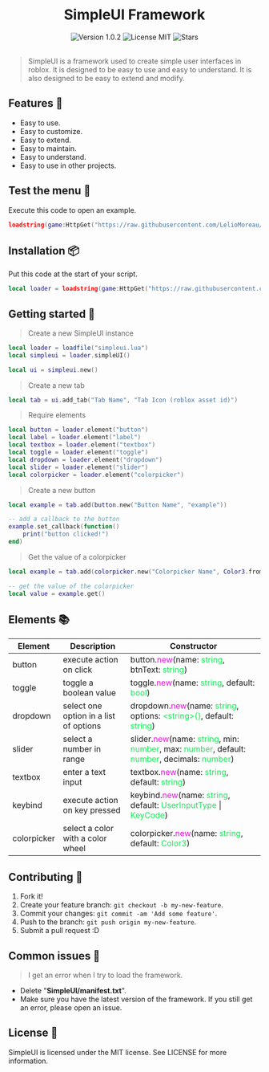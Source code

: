 
<div id="header" align="center">
    <h1 style="border-bottom: none;">SimpleUI Framework</h1>
    <img src="https://img.shields.io/badge/Version-1.0.2-blue.svg" alt="Version 1.0.2">
    <img src="https://img.shields.io/badge/License-MIT-yellow.svg" alt="License MIT">
    <img src="https://img.shields.io/github/stars/LelioMoreau/SimpleUI?color=brightgreen&label=Stars" alt="Stars">
    <br><br>
</div>

> SimpleUI is a framework used to create simple user interfaces in roblox. It is designed to be easy to use and easy to understand. It is also designed to be easy to extend and modify.

Features 🤯
--------
* Easy to use.
* Easy to customize.
* Easy to extend.
* Easy to maintain.
* Easy to understand.
* Easy to use in other projects.

Test the menu 🤔
-------------
Execute this code to open an example.
```lua
loadstring(game:HttpGet("https://raw.githubusercontent.com/LelioMoreau/SimpleUI/main/test_elements.lua"))()
```

Installation 📦
------------
Put this code at the start of your script.

```lua
local loader = loadstring(game:HttpGet("https://raw.githubusercontent.com/LelioMoreau/SimpleUI/main/simpleui.lua"))()
```

Getting started 🚀
-------------
> Create a new SimpleUI instance
```lua
local loader = loadfile("simpleui.lua")
local simpleui = loader.simpleUI()

local ui = simpleui.new()
```

> Create a new tab
```lua
local tab = ui.add_tab("Tab Name", "Tab Icon (roblox asset id)")
```

> Require elements
```lua
local button = loader.element("button")
local label = loader.element("label")
local textbox = loader.element("textbox")
local toggle = loader.element("toggle")
local dropdown = loader.element("dropdown")
local slider = loader.element("slider")
local colorpicker = loader.element("colorpicker")
```

> Create a new button
```lua
local example = tab.add(button.new("Button Name", "example"))

-- add a callback to the button
example.set_callback(function()
    print("button clicked!")
end)
```

> Get the value of a colorpicker
```lua
local example = tab.add(colorpicker.new("Colorpicker Name", Color3.fromRGB(255, 255, 255)))

-- get the value of the colorpicker
local value = example.get()
```

Elements 📚
--------
| Element | Description | Constructor |
| ------- | ----------- | ---------- |
| button | execute action on click | button.<span style="color:#eb11de">new</span>(name: <span style="color:#11eb53">string</span>, btnText: <span style="color:#11eb53">string</span>) |
| toggle | toggle a boolean value | toggle.<span style="color:#eb11de">new</span>(name: <span style="color:#11eb53">string</span>, default: <span style="color:#11eb53">bool</span>) |
| dropdown | select one option in a list of options | dropdown.<span style="color:#eb11de">new</span>(name: <span style="color:#11eb53">string</span>, options: <span style="color:#11eb53">&lt;string&gt;{}</span>, default: <span style="color:#11eb53">string</span>) |
| slider | select a number in range | slider.<span style="color:#eb11de">new</span>(name: <span style="color:#11eb53">string</span>, min: <span style="color:#11eb53">number</span>, max: <span style="color:#11eb53">number</span>, default: <span style="color:#11eb53">number</span>, decimals: <span style="color:#11eb53">number</span>) |
| textbox | enter a text input | textbox.<span style="color:#eb11de">new</span>(name: <span style="color:#11eb53">string</span>, default: <span style="color:#11eb53">string</span>) |
| keybind | execute action on key pressed | keybind.<span style="color:#eb11de">new</span>(name: <span style="color:#11eb53">string</span>, default: <span style="color:#11eb53">UserInputType</span> &#124; <span style="color:#11eb53">KeyCode</span>) |
| colorpicker | select a color with a color wheel | colorpicker.<span style="color:#eb11de">new</span>(name: <span style="color:#11eb53">string</span>, default: <span style="color:#11eb53">Color3</span>) |

Contributing 🤝
------------
1. Fork it!
2. Create your feature branch: `git checkout -b my-new-feature`.
3. Commit your changes: `git commit -am 'Add some feature'`.
4. Push to the branch: `git push origin my-new-feature`.
5. Submit a pull request :D

Common issues 🐛
-------------
> I get an error when I try to load the framework.
* Delete "**SimpleUI/manifest.txt**".
* Make sure you have the latest version of the framework. If you still get an error, please open an issue.

License 📜
-------
SimpleUI is licensed under the MIT license. See LICENSE for more information.
